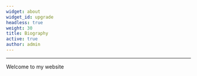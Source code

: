 ```yaml
---
widget: about
widget_id: upgrade
headless: true
weight: 30
title: Biography
active: true
author: admin
---
```

---
Welcome to my website